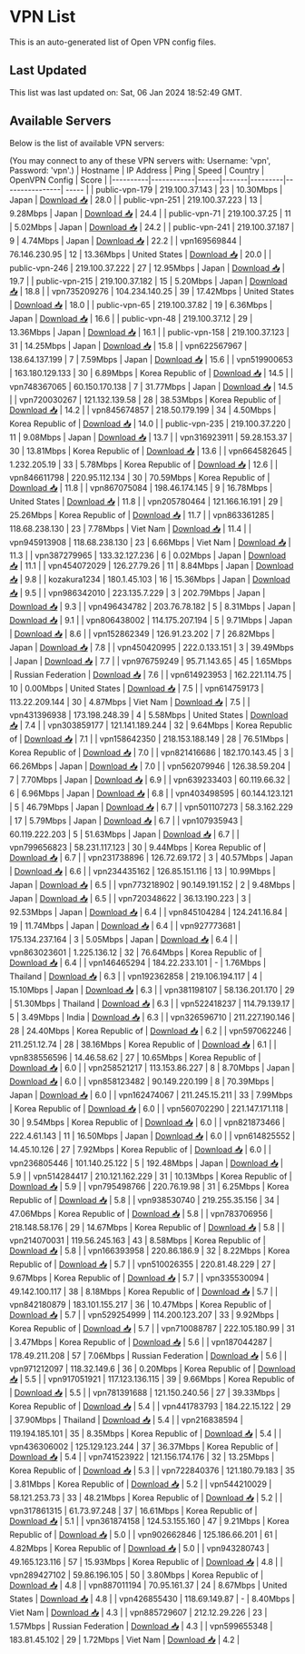 # VPN List

This is an auto-generated list of Open VPN config files.

## Last Updated

This list was last updated on: Sat, 06 Jan 2024 18:52:49 GMT.

## Available Servers

Below is the list of available VPN servers:

(You may connect to any of these VPN servers with: Username: 'vpn', Password: 'vpn'.)
| Hostname | IP Address | Ping | Speed | Country | OpenVPN Config | Score |
|----------|------------|------|-------|---------|----------------| ----- |
| public-vpn-179 | 219.100.37.143 | 23 | 10.30Mbps | Japan | [Download 📥](./configs/server_0_JP.ovpn) | 28.0 |
| public-vpn-251 | 219.100.37.223 | 13 | 9.28Mbps | Japan | [Download 📥](./configs/server_1_JP.ovpn) | 24.4 |
| public-vpn-71 | 219.100.37.25 | 11 | 5.02Mbps | Japan | [Download 📥](./configs/server_2_JP.ovpn) | 24.2 |
| public-vpn-241 | 219.100.37.187 | 9 | 4.74Mbps | Japan | [Download 📥](./configs/server_3_JP.ovpn) | 22.2 |
| vpn169569844 | 76.146.230.95 | 12 | 13.36Mbps | United States | [Download 📥](./configs/server_4_US.ovpn) | 20.0 |
| public-vpn-246 | 219.100.37.222 | 27 | 12.95Mbps | Japan | [Download 📥](./configs/server_5_JP.ovpn) | 19.7 |
| public-vpn-215 | 219.100.37.182 | 15 | 5.20Mbps | Japan | [Download 📥](./configs/server_6_JP.ovpn) | 18.8 |
| vpn735209276 | 104.234.140.25 | 39 | 17.42Mbps | United States | [Download 📥](./configs/server_7_US.ovpn) | 18.0 |
| public-vpn-65 | 219.100.37.82 | 19 | 6.36Mbps | Japan | [Download 📥](./configs/server_8_JP.ovpn) | 16.6 |
| public-vpn-48 | 219.100.37.12 | 29 | 13.36Mbps | Japan | [Download 📥](./configs/server_9_JP.ovpn) | 16.1 |
| public-vpn-158 | 219.100.37.123 | 31 | 14.25Mbps | Japan | [Download 📥](./configs/server_10_JP.ovpn) | 15.8 |
| vpn622567967 | 138.64.137.199 | 7 | 7.59Mbps | Japan | [Download 📥](./configs/server_11_JP.ovpn) | 15.6 |
| vpn519900653 | 163.180.129.133 | 30 | 6.89Mbps | Korea Republic of | [Download 📥](./configs/server_12_KR.ovpn) | 14.5 |
| vpn748367065 | 60.150.170.138 | 7 | 31.77Mbps | Japan | [Download 📥](./configs/server_13_JP.ovpn) | 14.5 |
| vpn720030267 | 121.132.139.58 | 28 | 38.53Mbps | Korea Republic of | [Download 📥](./configs/server_14_KR.ovpn) | 14.2 |
| vpn845674857 | 218.50.179.199 | 34 | 4.50Mbps | Korea Republic of | [Download 📥](./configs/server_15_KR.ovpn) | 14.0 |
| public-vpn-235 | 219.100.37.220 | 11 | 9.08Mbps | Japan | [Download 📥](./configs/server_16_JP.ovpn) | 13.7 |
| vpn316923911 | 59.28.153.37 | 30 | 13.81Mbps | Korea Republic of | [Download 📥](./configs/server_17_KR.ovpn) | 13.6 |
| vpn664582645 | 1.232.205.19 | 33 | 5.78Mbps | Korea Republic of | [Download 📥](./configs/server_18_KR.ovpn) | 12.6 |
| vpn846611798 | 220.95.112.134 | 30 | 70.59Mbps | Korea Republic of | [Download 📥](./configs/server_19_KR.ovpn) | 11.8 |
| vpn867075084 | 198.46.174.145 | 9 | 16.78Mbps | United States | [Download 📥](./configs/server_20_US.ovpn) | 11.8 |
| vpn205780464 | 121.166.16.191 | 29 | 25.26Mbps | Korea Republic of | [Download 📥](./configs/server_21_KR.ovpn) | 11.7 |
| vpn863361285 | 118.68.238.130 | 23 | 7.78Mbps | Viet Nam | [Download 📥](./configs/server_22_VN.ovpn) | 11.4 |
| vpn945913908 | 118.68.238.130 | 23 | 6.66Mbps | Viet Nam | [Download 📥](./configs/server_23_VN.ovpn) | 11.3 |
| vpn387279965 | 133.32.127.236 | 6 | 0.02Mbps | Japan | [Download 📥](./configs/server_24_JP.ovpn) | 11.1 |
| vpn454072029 | 126.27.79.26 | 11 | 8.84Mbps | Japan | [Download 📥](./configs/server_25_JP.ovpn) | 9.8 |
| kozakura1234 | 180.1.45.103 | 16 | 15.36Mbps | Japan | [Download 📥](./configs/server_26_JP.ovpn) | 9.5 |
| vpn986342010 | 223.135.7.229 | 3 | 202.79Mbps | Japan | [Download 📥](./configs/server_27_JP.ovpn) | 9.3 |
| vpn496434782 | 203.76.78.182 | 5 | 8.31Mbps | Japan | [Download 📥](./configs/server_28_JP.ovpn) | 9.1 |
| vpn806438002 | 114.175.207.194 | 5 | 9.71Mbps | Japan | [Download 📥](./configs/server_29_JP.ovpn) | 8.6 |
| vpn152862349 | 126.91.23.202 | 7 | 26.82Mbps | Japan | [Download 📥](./configs/server_30_JP.ovpn) | 7.8 |
| vpn450420995 | 222.0.133.151 | 3 | 39.49Mbps | Japan | [Download 📥](./configs/server_31_JP.ovpn) | 7.7 |
| vpn976759249 | 95.71.143.65 | 45 | 1.65Mbps | Russian Federation | [Download 📥](./configs/server_32_RU.ovpn) | 7.6 |
| vpn614923953 | 162.221.114.75 | 10 | 0.00Mbps | United States | [Download 📥](./configs/server_33_US.ovpn) | 7.5 |
| vpn614759173 | 113.22.209.144 | 30 | 4.87Mbps | Viet Nam | [Download 📥](./configs/server_34_VN.ovpn) | 7.5 |
| vpn431396938 | 173.198.248.39 | 4 | 5.58Mbps | United States | [Download 📥](./configs/server_35_US.ovpn) | 7.4 |
| vpn303859177 | 121.141.189.244 | 32 | 9.64Mbps | Korea Republic of | [Download 📥](./configs/server_36_KR.ovpn) | 7.1 |
| vpn158642350 | 218.153.188.149 | 28 | 76.51Mbps | Korea Republic of | [Download 📥](./configs/server_37_KR.ovpn) | 7.0 |
| vpn821416686 | 182.170.143.45 | 3 | 66.26Mbps | Japan | [Download 📥](./configs/server_38_JP.ovpn) | 7.0 |
| vpn562079946 | 126.38.59.204 | 7 | 7.70Mbps | Japan | [Download 📥](./configs/server_39_JP.ovpn) | 6.9 |
| vpn639233403 | 60.119.66.32 | 6 | 6.96Mbps | Japan | [Download 📥](./configs/server_40_JP.ovpn) | 6.8 |
| vpn403498595 | 60.144.123.121 | 5 | 46.79Mbps | Japan | [Download 📥](./configs/server_41_JP.ovpn) | 6.7 |
| vpn501107273 | 58.3.162.229 | 17 | 5.79Mbps | Japan | [Download 📥](./configs/server_42_JP.ovpn) | 6.7 |
| vpn107935943 | 60.119.222.203 | 5 | 51.63Mbps | Japan | [Download 📥](./configs/server_43_JP.ovpn) | 6.7 |
| vpn799656823 | 58.231.117.123 | 30 | 9.44Mbps | Korea Republic of | [Download 📥](./configs/server_44_KR.ovpn) | 6.7 |
| vpn231738896 | 126.72.69.172 | 3 | 40.57Mbps | Japan | [Download 📥](./configs/server_45_JP.ovpn) | 6.6 |
| vpn234435162 | 126.85.151.116 | 13 | 10.99Mbps | Japan | [Download 📥](./configs/server_46_JP.ovpn) | 6.5 |
| vpn773218902 | 90.149.191.152 | 2 | 9.48Mbps | Japan | [Download 📥](./configs/server_47_JP.ovpn) | 6.5 |
| vpn720348622 | 36.13.190.223 | 3 | 92.53Mbps | Japan | [Download 📥](./configs/server_48_JP.ovpn) | 6.4 |
| vpn845104284 | 124.241.16.84 | 19 | 11.74Mbps | Japan | [Download 📥](./configs/server_49_JP.ovpn) | 6.4 |
| vpn927773681 | 175.134.237.164 | 3 | 5.05Mbps | Japan | [Download 📥](./configs/server_50_JP.ovpn) | 6.4 |
| vpn863023601 | 1.225.136.12 | 32 | 76.64Mbps | Korea Republic of | [Download 📥](./configs/server_51_KR.ovpn) | 6.4 |
| vpn146465294 | 184.22.233.101 | - | 1.76Mbps | Thailand | [Download 📥](./configs/server_52_TH.ovpn) | 6.3 |
| vpn192362858 | 219.106.194.117 | 4 | 15.10Mbps | Japan | [Download 📥](./configs/server_53_JP.ovpn) | 6.3 |
| vpn381198107 | 58.136.201.170 | 29 | 51.30Mbps | Thailand | [Download 📥](./configs/server_54_TH.ovpn) | 6.3 |
| vpn522418237 | 114.79.139.17 | 5 | 3.49Mbps | India | [Download 📥](./configs/server_55_IN.ovpn) | 6.3 |
| vpn326596710 | 211.227.190.146 | 28 | 24.40Mbps | Korea Republic of | [Download 📥](./configs/server_56_KR.ovpn) | 6.2 |
| vpn597062246 | 211.251.12.74 | 28 | 38.16Mbps | Korea Republic of | [Download 📥](./configs/server_57_KR.ovpn) | 6.1 |
| vpn838556596 | 14.46.58.62 | 27 | 10.65Mbps | Korea Republic of | [Download 📥](./configs/server_58_KR.ovpn) | 6.0 |
| vpn258521217 | 113.153.86.227 | 8 | 8.70Mbps | Japan | [Download 📥](./configs/server_59_JP.ovpn) | 6.0 |
| vpn858123482 | 90.149.220.199 | 8 | 70.39Mbps | Japan | [Download 📥](./configs/server_60_JP.ovpn) | 6.0 |
| vpn162474067 | 211.245.15.211 | 33 | 7.99Mbps | Korea Republic of | [Download 📥](./configs/server_61_KR.ovpn) | 6.0 |
| vpn560702290 | 221.147.171.118 | 30 | 9.54Mbps | Korea Republic of | [Download 📥](./configs/server_62_KR.ovpn) | 6.0 |
| vpn821873466 | 222.4.61.143 | 11 | 16.50Mbps | Japan | [Download 📥](./configs/server_63_JP.ovpn) | 6.0 |
| vpn614825552 | 14.45.10.126 | 27 | 7.92Mbps | Korea Republic of | [Download 📥](./configs/server_64_KR.ovpn) | 6.0 |
| vpn236805446 | 101.140.25.122 | 5 | 192.48Mbps | Japan | [Download 📥](./configs/server_65_JP.ovpn) | 5.9 |
| vpn514284417 | 210.121.162.229 | 31 | 10.13Mbps | Korea Republic of | [Download 📥](./configs/server_66_KR.ovpn) | 5.9 |
| vpn795498766 | 220.76.19.98 | 31 | 6.25Mbps | Korea Republic of | [Download 📥](./configs/server_67_KR.ovpn) | 5.8 |
| vpn938530740 | 219.255.35.156 | 34 | 47.06Mbps | Korea Republic of | [Download 📥](./configs/server_68_KR.ovpn) | 5.8 |
| vpn783706956 | 218.148.58.176 | 29 | 14.67Mbps | Korea Republic of | [Download 📥](./configs/server_69_KR.ovpn) | 5.8 |
| vpn214070031 | 119.56.245.163 | 43 | 8.58Mbps | Korea Republic of | [Download 📥](./configs/server_70_KR.ovpn) | 5.8 |
| vpn166393958 | 220.86.186.9 | 32 | 8.22Mbps | Korea Republic of | [Download 📥](./configs/server_71_KR.ovpn) | 5.7 |
| vpn510026355 | 220.81.48.229 | 27 | 9.67Mbps | Korea Republic of | [Download 📥](./configs/server_72_KR.ovpn) | 5.7 |
| vpn335530094 | 49.142.100.117 | 38 | 8.18Mbps | Korea Republic of | [Download 📥](./configs/server_73_KR.ovpn) | 5.7 |
| vpn842180879 | 183.101.155.217 | 36 | 10.47Mbps | Korea Republic of | [Download 📥](./configs/server_74_KR.ovpn) | 5.7 |
| vpn529254999 | 114.200.123.207 | 33 | 9.92Mbps | Korea Republic of | [Download 📥](./configs/server_75_KR.ovpn) | 5.7 |
| vpn710088787 | 222.105.180.99 | 31 | 3.47Mbps | Korea Republic of | [Download 📥](./configs/server_76_KR.ovpn) | 5.6 |
| vpn187044287 | 178.49.211.208 | 57 | 7.06Mbps | Russian Federation | [Download 📥](./configs/server_77_RU.ovpn) | 5.6 |
| vpn971212097 | 118.32.149.6 | 36 | 0.20Mbps | Korea Republic of | [Download 📥](./configs/server_78_KR.ovpn) | 5.5 |
| vpn917051921 | 117.123.136.115 | 39 | 9.66Mbps | Korea Republic of | [Download 📥](./configs/server_79_KR.ovpn) | 5.5 |
| vpn781391688 | 121.150.240.56 | 27 | 39.33Mbps | Korea Republic of | [Download 📥](./configs/server_80_KR.ovpn) | 5.4 |
| vpn441783793 | 184.22.15.122 | 29 | 37.90Mbps | Thailand | [Download 📥](./configs/server_81_TH.ovpn) | 5.4 |
| vpn216838594 | 119.194.185.101 | 35 | 8.35Mbps | Korea Republic of | [Download 📥](./configs/server_82_KR.ovpn) | 5.4 |
| vpn436306002 | 125.129.123.244 | 37 | 36.37Mbps | Korea Republic of | [Download 📥](./configs/server_83_KR.ovpn) | 5.4 |
| vpn741523922 | 121.156.174.176 | 32 | 13.25Mbps | Korea Republic of | [Download 📥](./configs/server_84_KR.ovpn) | 5.3 |
| vpn722840376 | 121.180.79.183 | 35 | 3.81Mbps | Korea Republic of | [Download 📥](./configs/server_85_KR.ovpn) | 5.2 |
| vpn544210029 | 58.121.253.73 | 33 | 48.21Mbps | Korea Republic of | [Download 📥](./configs/server_86_KR.ovpn) | 5.2 |
| vpn317861315 | 61.73.97.248 | 37 | 16.61Mbps | Korea Republic of | [Download 📥](./configs/server_87_KR.ovpn) | 5.1 |
| vpn361874158 | 124.53.155.160 | 47 | 9.21Mbps | Korea Republic of | [Download 📥](./configs/server_88_KR.ovpn) | 5.0 |
| vpn902662846 | 125.186.66.201 | 61 | 4.82Mbps | Korea Republic of | [Download 📥](./configs/server_89_KR.ovpn) | 5.0 |
| vpn943280743 | 49.165.123.116 | 57 | 15.93Mbps | Korea Republic of | [Download 📥](./configs/server_90_KR.ovpn) | 4.8 |
| vpn289427102 | 59.86.196.105 | 50 | 3.80Mbps | Korea Republic of | [Download 📥](./configs/server_91_KR.ovpn) | 4.8 |
| vpn887011194 | 70.95.161.37 | 24 | 8.67Mbps | United States | [Download 📥](./configs/server_92_US.ovpn) | 4.8 |
| vpn426855430 | 118.69.149.87 | - | 8.40Mbps | Viet Nam | [Download 📥](./configs/server_93_VN.ovpn) | 4.3 |
| vpn885729607 | 212.12.29.226 | 23 | 1.57Mbps | Russian Federation | [Download 📥](./configs/server_94_RU.ovpn) | 4.3 |
| vpn599655348 | 183.81.45.102 | 29 | 1.72Mbps | Viet Nam | [Download 📥](./configs/server_95_VN.ovpn) | 4.2 |
